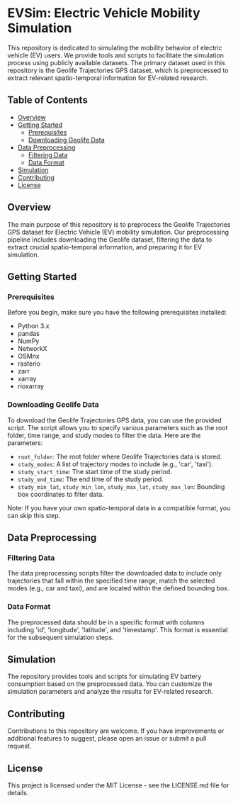 # EVSim: Electric Vehicle Mobility Simulation

This repository is dedicated to simulating the mobility behavior of electric vehicle (EV) users.
We provide tools and scripts to facilitate the simulation process using publicly available datasets.
The primary dataset used in this repository is the Geolife Trajectories GPS dataset, which is preprocessed
to extract relevant spatio-temporal information for EV-related research.


## Table of Contents

- [Overview](#overview)
- [Getting Started](#getting-started)
  - [Prerequisites](#prerequisites)
  - [Downloading Geolife Data](#downloading-geolife-data)
- [Data Preprocessing](#data-preprocessing)
  - [Filtering Data](#filtering-data)
  - [Data Format](#data-format)
- [Simulation](#simulation)
- [Contributing](#contributing)
- [License](#license)

## Overview

The main purpose of this repository is to preprocess the Geolife Trajectories GPS dataset for Electric Vehicle (EV) mobility simulation. Our preprocessing pipeline includes downloading the Geolife dataset, filtering the data to extract crucial spatio-temporal information, and preparing it for EV simulation.

## Getting Started

### Prerequisites

Before you begin, make sure you have the following prerequisites installed:
- Python 3.x
- pandas
- NumPy
- NetworkX
- OSMnx
- rasterio
- zarr
- xarray
- rioxarray

### Downloading Geolife Data

To download the Geolife Trajectories GPS data, you can use the provided script.
The script allows you to specify various parameters such as the root folder, time range, and study modes to filter the data.
Here are the parameters:
- `root_folder`: The root folder where Geolife Trajectories data is stored.
- `study_modes`: A list of trajectory modes to include (e.g., 'car', 'taxi').
- `study_start_time`: The start time of the study period.
- `study_end_time`: The end time of the study period.
- `study_min_lat`, `study_min_lon`, `study_max_lat`, `study_max_lon`: Bounding box coordinates to filter data.

Note: If you have your own spatio-temporal data in a compatible format, you can skip this step.

## Data Preprocessing

### Filtering Data

The data preprocessing scripts filter the downloaded data to include only trajectories that fall within the specified time range,
match the selected modes (e.g., car and taxi), and are located within the defined bounding box.

### Data Format

The preprocessed data should be in a specific format with columns including 'id', 'longitude', 'latitude', and 'timestamp'.
This format is essential for the subsequent simulation steps.

## Simulation

The repository provides tools and scripts for simulating EV battery consumption based on the preprocessed data.
You can customize the simulation parameters and analyze the results for EV-related research.

## Contributing

Contributions to this repository are welcome.
If you have improvements or additional features to suggest, please open an issue or submit a pull request.

## License

This project is licensed under the MIT License - see the LICENSE.md file for details.
